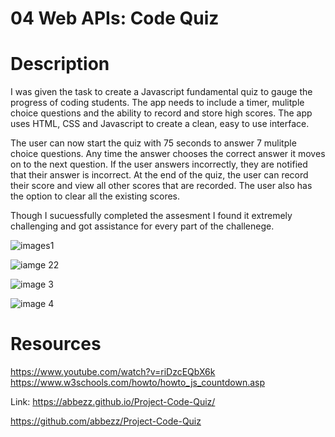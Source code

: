 # 04 Web APIs: Code Quiz
 # Description
I was given the task to create a Javascript fundamental quiz to gauge the progress of coding students. The app needs to include a timer, mulitple choice questions and the ability to record and store high scores. The app uses HTML, CSS and Javascript to create a clean, easy to use interface.

The user can now start the quiz with 75 seconds to answer 7 mulitple choice questions. Any time the answer chooses the correct answer it moves on to the next question. If the user answers incorrectly, they are notified that their answer is incorrect. At the end of the quiz, the user can record their score and view all other scores that are recorded. The user also has the option to clear all the existing scores.

Though I sucuessfully completed the assesment I found it extremely challenging and got assistance for every part of the challenege. 

![images1](https://user-images.githubusercontent.com/94430401/149682158-86d17317-059a-4085-826d-5e9f824b2094.png) 

![iamge 22](https://user-images.githubusercontent.com/94430401/149682161-319c653f-5815-403b-a900-5e8f534d9701.png)

![image 3](https://user-images.githubusercontent.com/94430401/149682164-f5140f3d-eb0e-43f0-883c-0b26a8cfe732.png)

![image 4](https://user-images.githubusercontent.com/94430401/149682165-487236f8-5e68-40b1-923f-98bf845df957.png)

# Resources

https://www.youtube.com/watch?v=riDzcEQbX6k
https://www.w3schools.com/howto/howto_js_countdown.asp


Link: https://abbezz.github.io/Project-Code-Quiz/

https://github.com/abbezz/Project-Code-Quiz
